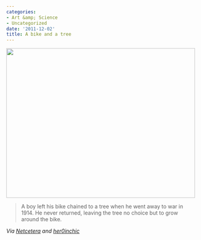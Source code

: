 ```yaml
---
categories:
- Art &amp; Science
- Uncategorized
date: '2011-12-02'
title: A bike and a tree
---
```


<img src="https://gomakethings.com/wp-content/uploads/2011/11/Bike-Tree.jpg" alt="" title="Bike-Tree" width="500" height="396" class="aligncenter size-full wp-image-1667" />

<blockquote>A boy left his bike chained to a tree when he went away to war in 1914. He never returned, leaving the tree no choice but to grow around the bike.</blockquote>

<em>Via <a href="http://blog.netcetera.org/post/9850667392/her0inchic-a-boy-left-his-bike-chained-to-a">Netcetera</a> and <a href="http://her0inchic.tumblr.com/post/8822196864/a-boy-left-his-bike-chained-to-a-tree-when-he-went">her0inchic</a></em>